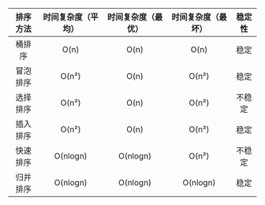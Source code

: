 |排序方法|时间复杂度（平均）|时间复杂度（最优）|时间复杂度（最坏）|稳定性|
|:-:|:-:|:-:|:-:|:-:|
|桶排序|O(n)|O(n)|O(n)|稳定|
|冒泡排序|O(n²)|O(n)|O(n²)|稳定|
|选择排序|O(n²)|O(n)|O(n²)|不稳定|
|插入排序|O(n²)|O(n)|O(n²)|稳定|
|快速排序|O(nlogn)|O(nlogn)|O(n²)|不稳定|
|归并排序|O(nlogn)|O(nlogn)|O(nlogn)|稳定|